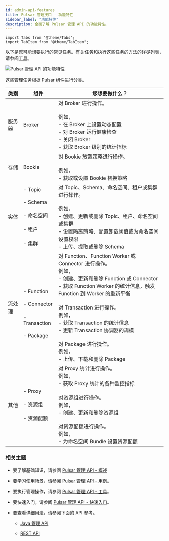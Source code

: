 ```yaml
---
id: admin-api-features
title: Pulsar 管理接口 - 功能特性
sidebar_label: "功能特性"
description: 全面了解 Pulsar 管理 API 的功能特性。
---
```


````mdx-code-block
import Tabs from '@theme/Tabs';
import TabItem from '@theme/TabItem';
````

以下是您可能想要执行的常见任务。有关任务和执行这些任务的方法的详尽列表，请参阅[工具](admin-api-tools.md)。

![Pulsar 管理 API 的功能特性](/assets/admin-api-features.svg)

这些管理任务根据 Pulsar 组件进行分类。

类别 |组件|您想要做什么？
|---|---|---
服务器|Broker|对 Broker 进行操作。<br/><br/>例如，<br/>- 在 Broker 上设置动态配置<br/> - 对 Broker 运行健康检查<br/> - 关闭 Broker<br/> - 获取 Broker 级别的统计指标
存储|Bookie|对 Bookie 放置策略进行操作。 <br/><br/>例如，<br/> - 获取或设置 Bookie 替换策略
实体|- Topic <br/><br/> - Schema <br/><br/> - 命名空间  <br/><br/> - 租户 <br/><br/> - 集群|对 Topic、Schema、命名空间、租户或集群进行操作。<br/><br/> 例如，<br/> - 创建、更新或删除 Topic、租户、命名空间或集群 <br/> - 设置隔离策略、配置卸载阈值或为命名空间设置权限 <br/> - 上传、提取或删除 Schema
流处理|<br/><br/> - Function <br/><br/> - Connector <br/><br/> - Transaction <br/><br/> - Package |对 Function、Function Worker 或 Connector 进行操作。 <br/> 例如，<br/> - 创建、更新和删除 Function 或 Connector <br/> - 获取 Function Worker 的统计信息，触发 Function 到 Worker 的重新平衡 <br/><br/> 对 Transaction 进行操作。 <br/> 例如，<br/> - 获取 Transaction 的统计信息 <br/> - 更新 Transaction 协调器的规模 <br/><br/> 对 Package 进行操作。 <br/> 例如，<br/> - 上传、下载和删除 Package
其他| - Proxy <br/><br/> - 资源组 <br/><br/> - 资源配额 |对 Proxy 统计进行操作。 <br/> 例如，<br/> - 获取 Proxy 统计的各种监控指标 <br/><br/> 对资源组进行操作。<br/>例如，<br/> - 创建、更新和删除资源组 <br/><br/>对资源配额进行操作。<br/>例如，<br/> - 为命名空间 Bundle 设置资源配额

### 相关主题

- 要了解基础知识，请参阅 [Pulsar 管理 API - 概述](admin-api-overview.md)

- 要学习使用场景，请参阅 [Pulsar 管理 API - 用例](admin-api-use-cases.md)。

- 要执行管理操作，请参阅 [Pulsar 管理 API - 工具](admin-api-tools.md)。

- 要快速入门，请参阅 [Pulsar 管理 API - 快速入门](admin-get-started.md)。

- 要查看详细用法，请参阅下面的 API 参考。

  - [Java 管理 API](/api/admin/)

  - [REST API](reference-rest-api-overview.md)